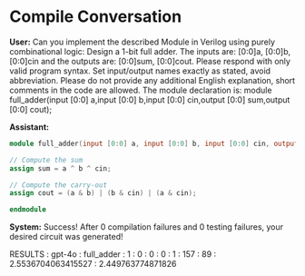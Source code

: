 # Compile Conversation

**User:**
Can you implement the described Module in Verilog using purely combinational logic:
Design a 1-bit full adder. The inputs are: [0:0]a, [0:0]b, [0:0]cin and the outputs are: [0:0]sum, [0:0]cout.
Please respond with only valid program syntax. Set input/output names exactly as stated, avoid abbreviation. Please do not provide any additional English explanation, short comments in the code are allowed.
The module declaration is: module full_adder(input [0:0] a,input [0:0] b,input [0:0] cin,output [0:0] sum,output [0:0] cout);


**Assistant:**
```verilog
module full_adder(input [0:0] a, input [0:0] b, input [0:0] cin, output [0:0] sum, output [0:0] cout);

// Compute the sum
assign sum = a ^ b ^ cin;

// Compute the carry-out
assign cout = (a & b) | (b & cin) | (a & cin);

endmodule
```

**System:**
Success!
After 0 compilation failures and 0 testing failures, your desired circuit was generated!


RESULTS : gpt-4o : full_adder : 1 : 0 : 0 : 0 : 1 : 157 : 89 : 2.5536704063415527 : 2.449763774871826